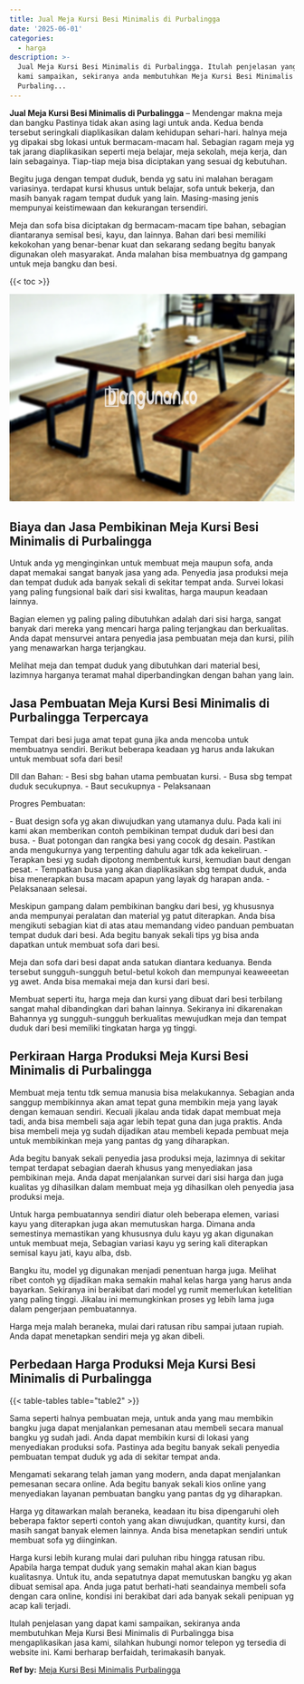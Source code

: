 ```yaml
---
title: Jual Meja Kursi Besi Minimalis di Purbalingga
date: '2025-06-01'
categories:
  - harga
description: >-
  Jual Meja Kursi Besi Minimalis di Purbalingga. Itulah penjelasan yang dapat
  kami sampaikan, sekiranya anda membutuhkan Meja Kursi Besi Minimalis di
  Purbaling...
---
```


**Jual Meja Kursi Besi Minimalis di Purbalingga** – Mendengar makna meja dan bangku Pastinya tidak akan asing lagi untuk anda. Kedua benda tersebut seringkali diaplikasikan dalam kehidupan sehari-hari. halnya meja yg dipakai sbg lokasi untuk bermacam-macam hal. Sebagian ragam meja yg tak jarang diaplikasikan seperti meja belajar, meja sekolah, meja kerja, dan lain sebagainya. Tiap-tiap meja bisa diciptakan yang sesuai dg kebutuhan.

Begitu juga dengan tempat duduk, benda yg satu ini malahan beragam variasinya. terdapat kursi khusus untuk belajar, sofa untuk bekerja, dan masih banyak ragam tempat duduk yang lain. Masing-masing jenis mempunyai keistimewaan dan kekurangan tersendiri.

Meja dan sofa bisa diciptakan dg bermacam-macam tipe bahan, sebagian diantaranya semisal besi, kayu, dan lainnya. Bahan dari besi memiliki kekokohan yang benar-benar kuat dan sekarang sedang begitu banyak digunakan oleh masyarakat. Anda malahan bisa membuatnya dg gampang untuk meja bangku dan besi.

{{< toc >}}

![Jual Meja Kursi Besi Minimalis di Purbalingga](/images/jual-meja-besi-murah19.png)

## Biaya dan Jasa Pembikinan Meja Kursi Besi Minimalis di Purbalingga

Untuk anda yg menginginkan untuk membuat meja maupun sofa, anda dapat memakai sangat banyak jasa yang ada. Penyedia jasa produksi meja dan tempat duduk ada banyak sekali di sekitar tempat anda. Survei lokasi yang paling fungsional baik dari sisi kwalitas, harga maupun keadaan lainnya.

Bagian elemen yg paling paling dibutuhkan adalah dari sisi harga, sangat banyak dari mereka yang mencari harga paling terjangkau dan berkualitas. Anda dapat mensurvei antara penyedia jasa pembuatan meja dan kursi, pilih yang menawarkan harga terjangkau.

Melihat meja dan tempat duduk yang dibutuhkan dari material besi, lazimnya harganya teramat mahal diperbandingkan dengan bahan yang lain.

## Jasa Pembuatan Meja Kursi Besi Minimalis di Purbalingga Terpercaya

Tempat dari besi juga amat tepat guna jika anda mencoba untuk membuatnya sendiri. Berikut beberapa keadaan yg harus anda lakukan untuk membuat sofa dari besi!

Dll dan Bahan: - Besi sbg bahan utama pembuatan kursi. - Busa sbg tempat duduk secukupnya. - Baut secukupnya - Pelaksanaan

Progres Pembuatan:

\- Buat design sofa yg akan diwujudkan yang utamanya dulu. Pada kali ini kami akan memberikan contoh pembikinan tempat duduk dari besi dan busa. - Buat potongan dan rangka besi yang cocok dg desain. Pastikan anda mengukurnya yang terpenting dahulu agar tdk ada kekeliruan. - Terapkan besi yg sudah dipotong membentuk kursi, kemudian baut dengan pesat. - Tempatkan busa yang akan diaplikasikan sbg tempat duduk, anda bisa menerapkan busa macam apapun yang layak dg harapan anda. - Pelaksanaan selesai.

Meskipun gampang dalam pembikinan bangku dari besi, yg khususnya anda mempunyai peralatan dan material yg patut diterapkan. Anda bisa mengikuti sebagian kiat di atas atau memandang video panduan pembuatan tempat duduk dari besi. Ada begitu banyak sekali tips yg bisa anda dapatkan untuk membuat sofa dari besi.

Meja dan sofa dari besi dapat anda satukan diantara keduanya. Benda tersebut sungguh-sungguh betul-betul kokoh dan mempunyai keaweeetan yg awet. Anda bisa memakai meja dan kursi dari besi.

Membuat seperti itu, harga meja dan kursi yang dibuat dari besi terbilang sangat mahal dibandingkan dari bahan lainnya. Sekiranya ini dikarenakan Bahannya yg sungguh-sungguh berkualitas mewujudkan meja dan tempat duduk dari besi memiliki tingkatan harga yg tinggi.

## Perkiraan Harga Produksi Meja Kursi Besi Minimalis di Purbalingga

Membuat meja tentu tdk semua manusia bisa melakukannya. Sebagian anda sanggup membikinnya akan amat tepat guna membikin meja yang layak dengan kemauan sendiri. Kecuali jikalau anda tidak dapat membuat meja tadi, anda bisa membeli saja agar lebih tepat guna dan juga praktis. Anda bisa membeli meja yg sudah dijadikan atau membeli kepada pembuat meja untuk membikinkan meja yang pantas dg yang diharapkan.

Ada begitu banyak sekali penyedia jasa produksi meja, lazimnya di sekitar tempat terdapat sebagian daerah khusus yang menyediakan jasa pembikinan meja. Anda dapat menjalankan survei dari sisi harga dan juga kualitas yg dihasilkan dalam membuat meja yg dihasilkan oleh penyedia jasa produksi meja.

Untuk harga pembuatannya sendiri diatur oleh beberapa elemen, variasi kayu yang diterapkan juga akan memutuskan harga. Dimana anda semestinya memastikan yang khususnya dulu kayu yg akan digunakan untuk membuat meja, Sebagian variasi kayu yg sering kali diterapkan semisal kayu jati, kayu alba, dsb.

Bangku itu, model yg digunakan menjadi penentuan harga juga. Melihat ribet contoh yg dijadikan maka semakin mahal kelas harga yang harus anda bayarkan. Sekiranya ini berakibat dari model yg rumit memerlukan ketelitian yang paling tinggi. Jikalau ini memungkinkan proses yg lebih lama juga dalam pengerjaan pembuatannya.

Harga meja malah beraneka, mulai dari ratusan ribu sampai jutaan rupiah. Anda dapat menetapkan sendiri meja yg akan dibeli.

## Perbedaan Harga Produksi Meja Kursi Besi Minimalis di Purbalingga

{{< table-tables table="table2" >}}

Sama seperti halnya pembuatan meja, untuk anda yang mau membikin bangku juga dapat menjalankan pemesanan atau membeli secara manual bangku yg sudah jadi. Anda dapat membikin kursi di lokasi yang menyediakan produksi sofa. Pastinya ada begitu banyak sekali penyedia pembuatan tempat duduk yg ada di sekitar tempat anda.

Mengamati sekarang telah jaman yang modern, anda dapat menjalankan pemesanan secara online. Ada begitu banyak sekali kios online yang menyediakan layanan pembuatan bangku yang pantas dg yg diharapkan.

Harga yg ditawarkan malah beraneka, keadaan itu bisa dipengaruhi oleh beberapa faktor seperti contoh yang akan diwujudkan, quantity kursi, dan masih sangat banyak elemen lainnya. Anda bisa menetapkan sendiri untuk membuat sofa yg diinginkan.

Harga kursi lebih kurang mulai dari puluhan ribu hingga ratusan ribu. Apabila harga tempat duduk yang semakin mahal akan kian bagus kualitasnya. Untuk itu, anda sepatutnya dapat memutuskan bangku yg akan dibuat semisal apa. Anda juga patut berhati-hati seandainya membeli sofa dengan cara online, kondisi ini berakibat dari ada banyak sekali penipuan yg acap kali terjadi.

Itulah penjelasan yang dapat kami sampaikan, sekiranya anda membutuhkan Meja Kursi Besi Minimalis di Purbalingga bisa mengaplikasikan jasa kami, silahkan hubungi nomor telepon yg tersedia di website ini. Kami berharap berfaidah, terimakasih banyak.

**Ref by:** [Meja Kursi Besi Minimalis Purbalingga](https://id.wikipedia.org/wiki/Meja)
